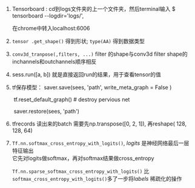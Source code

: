 1. Tensorboard : cd到logs文件夹的上一个文件夹，然后terminal输入 $ tensorboard --logdir='logs/', 

   在chrome中转入localhost:6006

2. `tensor .get_shape()` 得到形状;    `type(AA)` 得到数据类型

3. `conv3d_tranpose(,filters, ...)` filter 的shape与conv3d filter shape的inchannels和outchannels顺序相反

4. sess.run([a, b]) 就是直接返回run的结果，用于查看tensor的值

5. tf保存模型：  saver.save(sees, 'path', write_meta_graph = False )

   ​			tf.reset_default_graph()    # destroy pervious net

   ​			saver.restore(sees, 'path')

6. tfrecords 读出来的batch 需要先np.transpose([0, 2, 1]), 再reshape( 128, 128, 64)

7. ```Tf.nn.softmax_cross_entropy_with_logits()```, *logits* 是神经网络最后一层特征输出  
      它先对logits做softmax，再对softmax结果做cross_entropy   

      `Tf.nn.sparse_softmax_cross_entropy_with_logits()` 比`softmax_cross_entropy_with_logits()`多了一步将*labels* 稀疏化的操作

